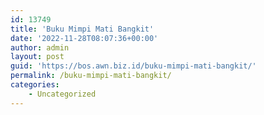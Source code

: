 ```yaml
---
id: 13749
title: 'Buku Mimpi Mati Bangkit'
date: '2022-11-28T08:07:36+00:00'
author: admin
layout: post
guid: 'https://bos.awn.biz.id/buku-mimpi-mati-bangkit/'
permalink: /buku-mimpi-mati-bangkit/
categories:
    - Uncategorized
---
```



